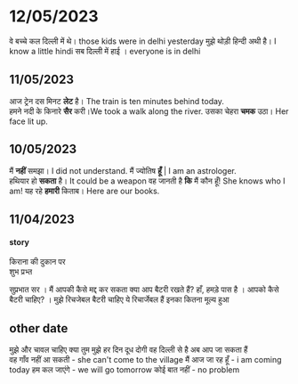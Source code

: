 # 12/05/2023 
वे बच्चे कल दिल्ली में थे। those kids were in delhi yesterday
मुझे थोड़ी हिन्दी अथी है। I know a little hindi
सब दिल्ली में हाई । everyone is in delhi

## 11/05/2023
आज ट्रेन दस मिनट **लेट** है। The train is ten minutes behind today.
हमने नदी के किनारे **सैर** करी।We took a walk along the river.
उसका चेहरा **चमक** उठा। Her face lit up.

## 10/05/2023
मैं **नहीं** समझा। I did not understand.
मैं ज्योतिष **हूँ** | I am an astrologer.
हथियार हो **सकता** है। It could be a weapon
वह जानती है **कि** मैं कौन हूँ! She knows who I am!
यह रहे **हमारी** किताब। Here are our books.

## 11/04/2023

#### story
किराना की दुकान पर      
शुभ प्रभ्त 

सुप्रभात सर । मैं आपकी कैसे मद्द  कर सकता 
क्या आप बैटरी रखते हैं?
हाँ, हमड़े पास है । आपको कैसे बैटरी 
चाहिए? । मुझे रिचजेबल बैटरी चाहिए 
ये रिचार्जेबल हैं 
इनका कितना मूल्य हुआ 

## other date
मुझे और चावल चाहिए 
क्या तुम मुझे हर दिन दूध दोगी 
वह दिल्ली से है 
अब आप जा सकता हैं  
वह गाँव नहीं आ सकती  - she can't come to the village
मैं आज जा रह हूँ  - i am coming today 
हम कल जाएंगे -  we will go tomorrow
कोई बात नहीं  - no problem
